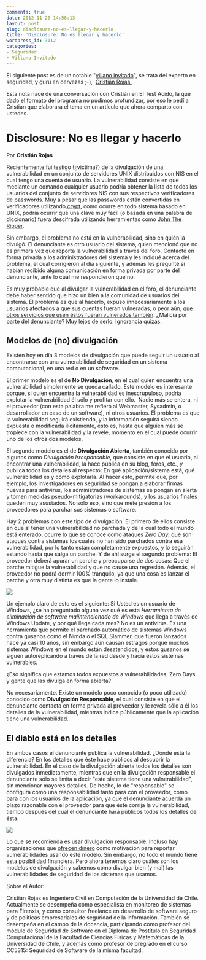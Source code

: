 ```yaml
---
comments: true
date: 2012-11-20 14:58:13
layout: post
slug: disclosure-no-es-llegar-y-hacerlo
title: 'Disclosure: No es llegar y hacerlo'
wordpress_id: 3112
categories:
- Seguridad
- Villano Invitado
---
```


El siguiente post es de un notable "[villano invitado](http://www.lnds.net/blog/category/villano-invitado)", se trata del experto en seguridad, y gurú en cervezas ;-),  [Cristián Rojas.](http://injcristianrojas.github.com/about.html)

Esta nota nace de una conversación con Cristián en El Test Acido, la que dado el formato del programa no pudimos profundizar, por eso le pedí a Cristian que elaborara el tema en un artículo que ahora comparto con ustedes.


# Disclosure: No es llegar y hacerlo




Por **Cristián Rojas**


Recientemente fui testigo (¿victima?) de la divulgación de una vulnerabilidad en un conjunto de servidores UNIX distribuidos con NIS en el cual tengo una cuenta de usuario. La vulnerabilidad consiste en que mediante un comando cualquier usuario podría obtener la lista de todos los usuarios del conjunto de servidores NIS con sus respectivos verificadores de passwords. Muy a pesar que las passwords están convertidas en verificadores utilizando[ crypt](http://unix.stackexchange.com/questions/8229/what-methods-are-used-to-encrypt-passwords-in-etc-passwd-and-etc-shadow), como ocurre en todo sistema basado en UNIX, podría ocurrir que una clave muy fácil (o basada en una palabra de diccionario) fuera descifrada utilizando herramientas como [John The Ripper](http://www.openwall.com/john/).

<!-- more -->

Sin embargo, el problema no está en la vulnerabilidad, sino en quién la divulgó. El denunciante es otro usuario del sistema, quien mencionó que no es primera vez que reporta la vulnerabilidad a través del foro. Contacté en forma privada a los administradores del sistema y les indiqué acerca del problema, el cual corrigieron al día siguiente, y además les pregunté si habían recibido alguna comunicación en forma privada por parte del denunciante, ante lo cual me respondieron que no.

Es muy probable que al divulgar la vulnerabilidad en el foro, el denunciante debe haber sentido que hizo un bien a la comunidad de usuarios del sistema. El problema es que al hacerlo, expuso innecesariamente a los usuarios afectados a que sus cuentas fueran vulneradas, o peor aún, [que otros servicios que usen éstos fueran vulnerados también](http://splm.blogspot.com/2011/11/guia-practica-para-el-manejo-de.html). ¿Malicia por parte del denunciante? Muy lejos de serlo. Ignorancia quizás.


## 




## Modelos de (no) divulgación


Existen hoy en día 3 modelos de divulgación que puede seguir un usuario al encontrarse con una vulnerabilidad de seguridad en un sistema computacional, en una red o en un software.

El primer modelo es el de **No Divulgación**, en el cual quien encuentra una vulnerabilidad simplemente se queda callado. Este modelo es interesante porque, si quien encuentra la vulnerabilidad es inescrupuloso, podría explotar la vulnerabilidad él sólo y profitar con ello.  Nadie más se entera, ni el proveedor (con esta palabra me refiero al Webmaster, Sysadmin, o desarrollador en caso de un software), ni otros usuarios. El problema es que la vulnerabilidad seguirá existiendo, y la información seguirá siendo expuesta o modificada ilícitamente, esto es, hasta que alguien más se tropiece con la vulnerabilidad y la revele, momento en el cual puede ocurrir uno de los otros dos modelos.

El segundo modelo es el de **Divulgación Abierta**, también conocido por algunos como _Divulgación Irresponsable_, que consiste en que el usuario, al encontrar una vulnerabilidad, la hace pública en su blog, foros, etc., y publica todos los detalles al respecto: En qué aplicación/sistema está, qué vulnerabilidad es y cómo explotarla. Al hacer esto, permite que, por ejemplo, los investigadores en seguridad se pongan a elaborar firmas nuevas para antivirus, los administradores de sistemas se pongan en alerta y tomen medidas pseudo-mitigatorias (workarounds), y los usuarios finales queden muy asustados. No sólo eso, sino que mete presión a los proveedores para parchar sus sistemas o software.

Hay 2 problemas con este tipo de divulgación. El primero de ellos consiste en que al tener una vulnerabilidad no parchada y de la cual todo el mundo está enterado, ocurre lo que se conoce como ataques _Zero Day_, que son ataques contra sistemas los cuales no han sido parchados contra esa vulnerabilidad, por lo tanto están completamente expuestos, y lo seguirán estando hasta que salga un parche. Y de ahí surge el segundo problema: El proveedor deberá apurar un parche y preocuparse de dos cosas: Que el parche mitigue la vulnerabilidad y que no cause una regresión. Además, el proveedor no podrá dormir 100% tranquilo, ya que una cosa es lanzar el parche y otra muy distinta es que la gente lo instale.



[![](http://www.lnds.net/blog/wp-content/uploads/2012/11/zeroDays-1024x518.png)](http://www.lnds.net/blog/wp-content/uploads/2012/11/zeroDays.png)




Un ejemplo claro de esto es el siguiente: Si Usted es un usuario de Windows, ¿se ha preguntado alguna vez
qué es esta _Herramienta de eliminación de software malintencionado de Windows_ que llega a través de Windows Update, y por qué llega cada mes? No es un antivirus. Es una herramienta que permite el parchado automático de sistemas Windows contra gusanos como el Nimda o el SQL Slammer, que fueron lanzados hace ya casi 10 años, sin embargo aún causan estragos porque muchos sistemas Windows en el mundo están desatendidos, y estos gusanos se siguen autoreplicando a través de la red desde y hacia estos sistemas vulnerables.

¿Eso significa que estamos todos expuestos a vulnerabilidades, Zero Days y gente que las divulga en forma abierta?

No necesariamente. Existe un modelo poco conocido (o poco utilizado) conocido como **Divulgación Responsable**, el cual consiste en que el denunciante contacta en forma privada al proveedor y le revela sólo a él los detalles de la vulnerabilidad, mientras indica públicamente que la aplicación tiene una vulnerabilidad.


## El diablo está en los detalles


En ambos casos el denunciante publica la vulnerabilidad. ¿Dónde está la diferencia? En los detalles que éste hace públicos al descubrir la vulnerabilidad. En el caso de la divulgación abierta todos los detalles son divulgados inmediatamente, mientras que en la divulgación responsable el denunciante sólo se limita a decir "este sistema tiene una vulnerabilidad", sin mencionar mayores detalles. De hecho, lo de "responsable" se configura como una responsabilidad tanto para con el proveedor, como para con los usuarios de la aplicación, ya que el denunciante acuerda un plazo razonable con el proveedor para que éste corrija la vulnerabilidad, tiempo después del cual el denunciante hará públicos todos los detalles de ésta.





[![](http://www.lnds.net/blog/wp-content/uploads/2012/11/detalles.png)](http://www.lnds.net/blog/wp-content/uploads/2012/11/detalles.png)




Lo que se recomienda es usar divulgación responsable. Incluso hay organizaciones que [ofrecen dinero](https://www.google.com/about/appsecurity/reward-program/) como motivación para reportar vulnerabilidades usando este modelo. Sin embargo, no todo el mundo tiene esta posibilidad financiera. Pero ahora tenemos claro cuáles son los modelos de divulgación y sabemos cómo divulgar bien (y mal) las vulnerabilidades de seguridad de los sistemas que usamos.



Sobre el Autor:

Cristián Rojas es Ingeniero Civil en Computación de la Universidad de Chile. Actualmente se desempeña como especialista en monitoreo de sistemas para Firenxis, y como consultor freelance en desarrollo de software seguro y de politicas empresariales de seguridad de la información.
También se desempeña en el campo de la docencia, participando como profesor del módulo de Seguridad de Software en el Diploma de Postítulo en Seguridad Computacional de la Facultad de Ciencias Físicas y Matemáticas de la Universidad de Chile, y además como profesor de pregrado en el curso CC5315: Seguridad de Software de la misma facultad.




